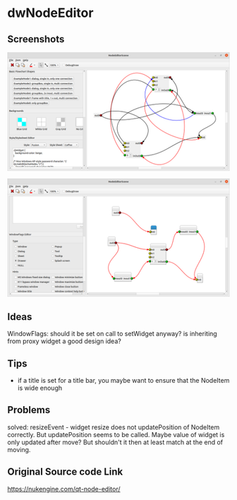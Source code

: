 # dwNodeEditor

## Screenshots

![screenshot](./screenshot1.png)

![screenshot](./screenshot2.png)

## Ideas

WindowFlags: should it be set on call to setWidget anyway?
is inheriting from proxy widget a good design idea?

## Tips

- if a title is set for a title bar, you maybe want to ensure that the NodeItem is wide enough

## Problems

solved: resizeEvent - widget resize does not updatePosition of NodeItem correctly. But updatePosition seems to be called. Maybe value of widget is only updated after move? But shouldn't it then at least match at the end of  moving.

## Original Source code Link

https://nukengine.com/qt-node-editor/

